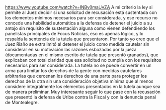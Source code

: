 https://www.youtube.com/watch?v=INBv0maUvZA
A mi criterio la ley si permite al Juez decidir si una solicitud de recusación está sustentada con los elementos mínimos necesarios para ser considerada, y ese recurso no concede una habilidad automática a la defensa de detener el juicio a su antojo sin requisito de sustentación alguna como vienen defendiendo los panelistas principales de Focus Noticias, eso es apenas lógico, y lo respalda la sentencia de la tutela que presentaron. Por tanto yo creo que el Juez Riaño se extralimitó al detener el juicio como medida cautelar sin considerar en su motivación las razones esbozadas por la jueza (documentadas en el mismo escrito de tutela que presentó granados), que explicaban con total claridad que esa solicitud no cumplía con los requisitos necesarios para ser considerada. La tutela no se puede convertir en un arma para limitar los derechos de la gente con medidas cautelares arbitrarias que  cercenan los derechos de una parte para proteger los derechos de la otra sin una consideración objetiva mínima que al menos considere integralmente los elementos presentados en la tutela aunque sea de manera preliminar.  Muy interesante seguir lo que pase con la recusación que presentó la defensa de Uribe contra la Fiscal y con la denuncia penal de Montealegre.
